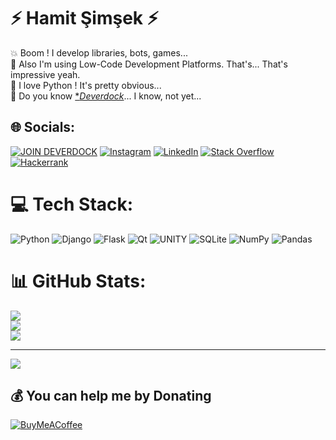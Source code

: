 # ⚡️ Hamit Şimşek ⚡️
💥  Boom ! I develop libraries, bots, games...<br>🎈  Also I'm using Low-Code Development Platforms. That's... That's impressive yeah.<br>🐍  I love Python ! It's pretty obvious...<br>🎱 Do you know [**Deverdock*](https://www.deverdock.com)... I know, not yet...


## 🌐 Socials:
[![JOIN DEVERDOCK](https://img.shields.io/badge/Discord-%237289DA.svg?logo=discord&?label=JOIN%20DEVERDOCK&style=for-the-badge&logoColor=white)](https://discord.gg/eJ66WRUNTV) [![Instagram](https://img.shields.io/badge/Instagram-%23E4405F.svg?style=for-the-badge&logo=Instagram&logoColor=white)](https://instagram.com/hamitlightning) [![LinkedIn](https://img.shields.io/badge/LinkedIn-%230077B5.svg?logo=linkedin&style=for-the-badge&logoColor=white)](https://linkedin.com/in/hamitlightning) [![Stack Overflow](https://img.shields.io/badge/-Stackoverflow-FE7A16?logo=stack-overflow&style=for-the-badge&logoColor=white)](https://stackoverflow.com/users/21601433) [![Hackerrank](https://img.shields.io/badge/-Hackerrank-2EC866?style=for-the-badge&logo=HackerRank&logoColor=white)](https://www.hackerrank.com/developerflash31?hr_r=)

# 💻 Tech Stack:
![Python](https://img.shields.io/badge/python-3670A0?style=for-the-badge&logo=python&logoColor=ffdd54) ![Django](https://img.shields.io/badge/django-%23092E20.svg?style=for-the-badge&logo=django&logoColor=white) ![Flask](https://img.shields.io/badge/flask-%23000.svg?style=for-the-badge&logo=flask&logoColor=white) ![Qt](https://img.shields.io/badge/Qt-%23217346.svg?style=for-the-badge&logo=Qt&logoColor=white) ![UNITY](https://img.shields.io/badge/Unity-%2320232a.svg?style=for-the-badge&logo=unity&logoColor=white) ![SQLite](https://img.shields.io/badge/sqlite-%2307405e.svg?style=for-the-badge&logo=sqlite&logoColor=white) ![NumPy](https://img.shields.io/badge/numpy-%23013243.svg?style=for-the-badge&logo=numpy&logoColor=white) ![Pandas](https://img.shields.io/badge/pandas-%23150458.svg?style=for-the-badge&logo=pandas&logoColor=white)
# 📊 GitHub Stats:
![](https://github-readme-stats.vercel.app/api?username=lightningcell&theme=dark&hide_border=false&include_all_commits=true&count_private=true)<br/>
![](https://github-readme-streak-stats.herokuapp.com/?user=lightningcell&theme=dark&hide_border=false)<br/>
![](https://github-readme-stats.vercel.app/api/top-langs/?username=lightningcell&theme=dark&hide_border=false&include_all_commits=true&count_private=true&layout=compact)

---
[![](https://visitcount.itsvg.in/api?id=lightningcell&icon=5&color=7)](https://visitcount.itsvg.in)

  ## 💰 You can help me by Donating
  [![BuyMeACoffee](https://img.shields.io/badge/Buy%20Me%20a%20Coffee-ffdd00?style=for-the-badge&logo=buy-me-a-coffee&logoColor=black)](https://buymeacoffee.com/hamidsimsek) 

  
<!-- Proudly created with GPRM ( https://gprm.itsvg.in ) -->
